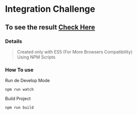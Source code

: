# Integration Challenge

## To see the result [Check Here](http://thadeucotts.com/integration-challenge/)

### Details
> Created only with ES5  (For More Browsers Compatibility)   
> Using NPM Scripts

### How To use 

Run de Develop Mode 
```
npm run watch
``` 

Build Project
```
npm run build
``` 
